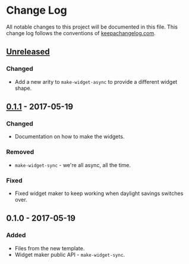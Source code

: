 # Change Log
All notable changes to this project will be documented in this file. This change log follows the conventions of [keepachangelog.com](http://keepachangelog.com/).

## [Unreleased]
### Changed
- Add a new arity to `make-widget-async` to provide a different widget shape.

## [0.1.1] - 2017-05-19
### Changed
- Documentation on how to make the widgets.

### Removed
- `make-widget-sync` - we're all async, all the time.

### Fixed
- Fixed widget maker to keep working when daylight savings switches over.

## 0.1.0 - 2017-05-19
### Added
- Files from the new template.
- Widget maker public API - `make-widget-sync`.

[Unreleased]: https://github.com/your-name/rpp/compare/0.1.1...HEAD
[0.1.1]: https://github.com/your-name/rpp/compare/0.1.0...0.1.1
